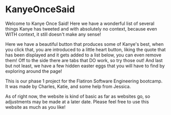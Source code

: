# KanyeOnceSaid
Welcome to Kanye Once Said! Here we have a wonderful list of several things Kanye has tweeted and with absolutely no context, because even WITH context, it still doesn't make any sense!

Here we have a beautiful button that produces some of Kanye's best, when you click that, you are introduced to a little heart button, liking the quote that has been displayed and it gets added to a list below, you can even remove them! Off to the side there are tabs that DO work, so try those out! And last but not least, we have a few hidden easter eggs that you will have to find by exploring around the page!

This is our phase 1 project for the Flatiron Software Engineering bootcamp. It was made by Charles, Katie, and some help from Jessica. 

As of right now, the website is kind of basic as far as websites go, so adjustments may be made at a later date. Please feel free to use this website as much as you like!